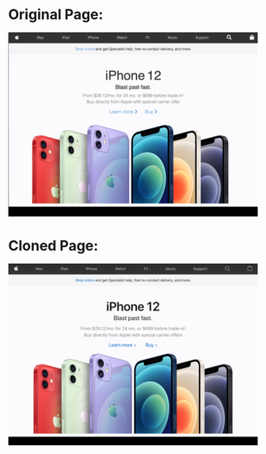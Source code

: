 

# Original Page:

![Orginal Website](apple-clone.png)


# Cloned Page: 

![Cloned Website](apple.png)

